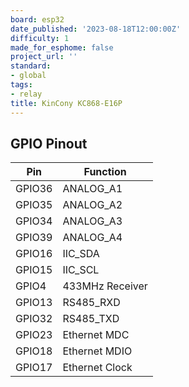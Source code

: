 ```yaml
---
board: esp32
date_published: '2023-08-18T12:00:00Z'
difficulty: 1
made_for_esphome: false
project_url: ''
standard:
- global
tags:
- relay
title: KinCony KC868-E16P
---
```


## GPIO Pinout

| Pin    | Function            |
| ------ | ------------------- |
| GPIO36 | ANALOG_A1           |
| GPIO35 | ANALOG_A2           |
| GPIO34 | ANALOG_A3           |
| GPIO39 | ANALOG_A4           |
| GPIO16 | IIC_SDA             |
| GPIO15 | IIC_SCL             |
| GPIO4  | 433MHz Receiver     |
| GPIO13 | RS485_RXD           |
| GPIO32 | RS485_TXD           |
| GPIO23 | Ethernet MDC        |
| GPIO18 | Ethernet MDIO       |
| GPIO17 | Ethernet Clock      |